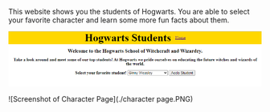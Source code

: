 This website shows you the students of Hogwarts. You are able to select your favorite character and learn some more fun facts about them.

![Screenshot of Front Page](./front%20page.PNG)

![Screenshot of Character Page](./character page.PNG)
